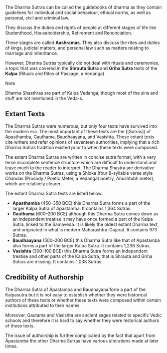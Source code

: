The Dharma Sutras can be called the guidebooks of dharma as they contain guidelines for individual and social behaviour, ethical norms, as well as personal, civil and criminal law.

They discuss the duties and rights of people at different stages of life like Studenthood, Householdership, Retirement and Renunciation.

These stages are called **Aashramas**. They also discuss the rites and duties of kings, judicial matters, and personal law such as matters relating to marriage and inheritance.

However, Dharma Sutras typically did not deal with rituals and ceremonies, a topic that was covered in the **Shrauta Sutra** and **Griha Sutra** texts of the **Kalpa** (Rituals and Rites of Passage, a Vedanga).

> [!NOTE]
> Dharma Shasthras are part of Kalpa Vedanga, though most of the sins and stuff are not mentioned in the Veda-s.
## Extant Texts
The Dharma Sutras were numerous, but only four texts have survived into the modern era. The most important of these texts are the [[Sutras]] of Apasthamba, Gauthama, Baudhaayana, and Vasishta. These extant texts cite writers and refer opinions of seventeen authorities, implying that a rich Dharma Sutras tradition existed prior to when these texts were composed.

The extant Dharma Sutras are written in concise sutra format, with a very terse incomplete sentence structure which are difficult to understand and leave much to the reader to interpret. The Dharma Shastra are derivative works on the Dharma Sutras, using a Shloka (four 8-syllable verse style Chandas (Prosody / Poetic Meter, a Vedanga) poetry, Anushtubh meter), which are relatively clearer.

The extant Dharma Sutra texts are listed below:

- **Apasthamba** (450–350 BCE) this Dharma Sutra forms a part of the larger Kalpa Sutra of Apastamba. It contains 1,364 Sutras.
- **Gauthama** (600–200 BCE) although this Dharma Sutra comes down as an independent treatise it may have once formed a part of the Kalpa Sutra, linked to the Samaveda. It is likely the oldest extant Dharma text, and originated in what is modern Maharashtra-Gujarat. It contains 973 Sutras.
- **Baudhaayana** (500–200 BCE) this Dharma Sutra like that of Apastamba also forms a part of the larger Kalpa Sutra. It contains 1,236 Sutras.
- **Vasishta** (300–100 BCE) this Dharma Sutra forms an independent treatise and other parts of the Kalpa Sutra, that is Shrauta and Griha Sutras are missing. It contains 1,038 Sutras.
## Credibility of Authorship
The Dharma Sutra of Āpastamba and Baudhayana form a part of the Kalpasutra but it is not easy to establish whether they were historical authors of these texts or whether these texts were composed within certain institutions attributed to their names.

Moreover, Gautama and Vasishta are ancient sages related to specific Vedic schools and therefore it is hard to say whether they were historical authors of these texts.

The issue of authorship is further complicated by the fact that apart from Āpastamba the other Dharma Sutras have various alterations made at later times.

